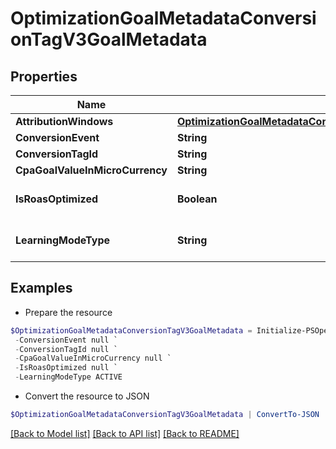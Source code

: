 # OptimizationGoalMetadataConversionTagV3GoalMetadata
## Properties

Name | Type | Description | Notes
------------ | ------------- | ------------- | -------------
**AttributionWindows** | [**OptimizationGoalMetadataConversionTagV3GoalMetadataAttributionWindows**](OptimizationGoalMetadataConversionTagV3GoalMetadataAttributionWindows.md) |  | [optional] 
**ConversionEvent** | **String** |  | [optional] 
**ConversionTagId** | **String** |  | [optional] 
**CpaGoalValueInMicroCurrency** | **String** |  | [optional] 
**IsRoasOptimized** | **Boolean** | Ad group is ROAS optimized | [optional] 
**LearningModeType** | **String** | Conversion learning model type | [optional] 

## Examples

- Prepare the resource
```powershell
$OptimizationGoalMetadataConversionTagV3GoalMetadata = Initialize-PSOpenAPIToolsOptimizationGoalMetadataConversionTagV3GoalMetadata  -AttributionWindows null `
 -ConversionEvent null `
 -ConversionTagId null `
 -CpaGoalValueInMicroCurrency null `
 -IsRoasOptimized null `
 -LearningModeType ACTIVE
```

- Convert the resource to JSON
```powershell
$OptimizationGoalMetadataConversionTagV3GoalMetadata | ConvertTo-JSON
```

[[Back to Model list]](../README.md#documentation-for-models) [[Back to API list]](../README.md#documentation-for-api-endpoints) [[Back to README]](../README.md)


